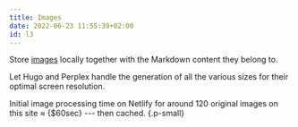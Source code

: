 ```yaml
---
title: Images
date: 2022-06-23 11:55:39+02:00
id: l3
---
```


Store [images](/doc/basic/image) locally together with the Markdown content they belong to.

Let Hugo and Perplex handle the generation of all the various sizes for their optimal screen resolution.

Initial image processing time on Netlify for
around 120 original images on this site &approx; {$60sec} --- then cached.
{.p-small}
